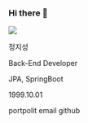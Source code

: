 ### Hi there 👋

<img src="https://capsule-render.vercel.app/api?type=wave&color=auto&height=300&section=header&text=capsule%20render&fontSize=90&type=slice" />

정지성 

Back-End Developer

JPA, SpringBoot

1999.10.01

portpolit
email
github


<!--
**zzzzseong/zzzzseong** is a ✨ _special_ ✨ repository because its `README.md` (this file) appears on your GitHub profile.

Here are some ideas to get you started:

- 🔭 I’m currently working on ...
- 🌱 I’m currently learning ...
- 👯 I’m looking to collaborate on ...
- 🤔 I’m looking for help with ...
- 💬 Ask me about ...
- 📫 How to reach me: ...
- 😄 Pronouns: ...
- ⚡ Fun fact: ...
-->

